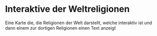 <h1> Interaktive der Weltreligionen </h1>
 Eine Karte die, die Religionen der Welt darstellt, welche interaktiv ist und dann einem zur dortigen Religionen einen Text anzeigt
